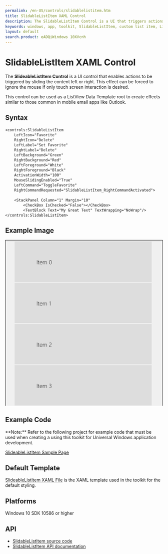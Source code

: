 ```yaml
---
permalink: /en-US/controls/slidablelistitem.htm
title: SlidableListItem XAML Control
description: The SlidableListItem Control is a UI that triggers actions by sliding content left or right
keywords: windows, app, toolkit, SlidableListItem, custom list item, List View, XAML, UWP, Slideable
layout: default
search.product: eADQiWindows 10XVcnh
---
```


# SlidableListItem XAML Control
The **SlideableListItem Control** is a UI control that enables actions to be triggered by sliding the content left or right. This effect can be forced to ignore the mouse if only touch screen interaction is desired.

This control can be used as a ListView Data Template root to create effects similar to those common in mobile email apps like Outlook.  

## Syntax
```xaml
<controls:SlidableListItem
	LeftIcon="Favorite" 
	RightIcon="Delete" 
	LeftLabel="Set Favorite" 
	RightLabel="Delete"
	LeftBackground="Green" 
	RightBackground="Red"
	LeftForeground="White" 
	RightForeground="Black"
	ActivationWidth="100"
	MouseSlidingEnabled="True"
	LeftCommand="ToggleFavorite"
	RightCommandRequested="SlidableListItem_RightCommandActivated">
	
	<StackPanel Column="1" Margin="10"
		<CheckBox IsChecked="False"></CheckBox>
		<TextBlock Text="My Great Text" TextWrapping="NoWrap"/>            
</controls:SlidableListItem> 
```

## Example Image
![SlidableListItem animation](/resources/images/Controls-SlidableListItem.gif "SlidableListItem")

## Example Code
<p> **Note:** Refer to the following project for example code that must be used when creating a using this toolkit for Universal Windows application development.<p>

[SlideableListItem Sample Page](https://github.com/Microsoft/UWPCommunityToolkit/tree/master/Microsoft.Toolkit.Uwp.SampleApp/SamplePages/SlideableListItem)

## Default Template 
[SlideableListItem XAML File](https://github.com/Microsoft/UWPCommunityToolkit/blob/master/Microsoft.Toolkit.Uwp.UI.Controls/SlideableListItem/SlideableListItem.xaml) is the XAML template used in the toolkit for the default styling.

## Platforms 
Windows 10 SDK 10586 or higher

## API
* [SlidableListItem source code](https://github.com/Microsoft/UWPCommunityToolkit/tree/master/Microsoft.Toolkit.Uwp.UI.Controls/SlidableListItem)
* [SlidableListItem API documentation](../api/Microsoft_Toolkit_Uwp_UI_Controls_SlidableListItem.htm)
